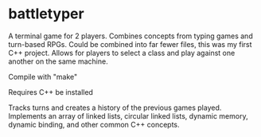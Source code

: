 # battletyper
A terminal game for 2 players. Combines concepts from typing games and turn-based RPGs.
Could be combined into far fewer files, this was my first C++ project.
Allows for players to select a class and play against one another on the same machine.

Compile with "make"

Requires C++ be installed

Tracks turns and creates a history of the previous games played. 
Implements an array of linked lists, circular linked lists, dynamic memory, dynamic binding, and other common C++ concepts.
